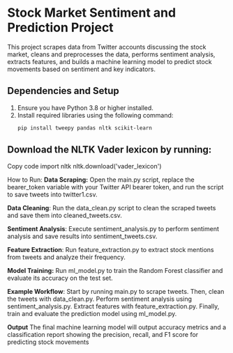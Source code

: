 # Stock Market Sentiment and Prediction Project

This project scrapes data from Twitter accounts discussing the stock market, cleans and preprocesses the data, performs sentiment analysis, extracts features, and builds a machine learning model to predict stock movements based on sentiment and key indicators.

## Dependencies and Setup
1. Ensure you have Python 3.8 or higher installed.  
2. Install required libraries using the following command:  
   ```bash
   pip install tweepy pandas nltk scikit-learn

## Download the NLTK Vader lexicon by running:

Copy code
import nltk
nltk.download('vader_lexicon')

How to Run:
**Data Scraping:** Open the main.py script, replace the bearer_token variable with your Twitter API bearer token, and run the script to save tweets into twitter1.csv.

**Data Cleaning**: Run the data_clean.py script to clean the scraped tweets and save them into cleaned_tweets.csv.

**Sentiment Analysis**: Execute sentiment_analysis.py to perform sentiment analysis and save results into sentiment_tweets.csv.

**Feature Extraction**: Run feature_extraction.py to extract stock mentions from tweets and analyze their frequency.

**Model Training:** Run ml_model.py to train the Random Forest classifier and evaluate its accuracy on the test set.

**Example Workflow**:
Start by running main.py to scrape tweets.
Then, clean the tweets with data_clean.py.
Perform sentiment analysis using sentiment_analysis.py.
Extract features with feature_extraction.py.
Finally, train and evaluate the prediction model using ml_model.py.

**Output**
The final machine learning model will output accuracy metrics and a classification report showing the precision, recall, and F1 score for predicting stock movements
